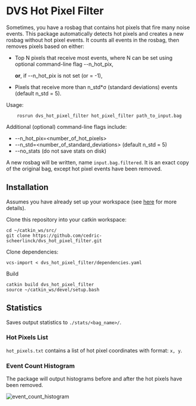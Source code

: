 # DVS Hot Pixel Filter

Sometimes, you have a rosbag that contains hot pixels that fire many noise events.
This package automatically detects hot pixels and creates a new rosbag without hot pixel events.
It counts all events in the rosbag, then removes pixels based on either:

  * Top N pixels that receive most events, where N can be set using optional command-line flag --n_hot_pix,
  
    **or**, if --n_hot_pix is not set (or = -1),
  * Pixels that receive more than n_std*&sigma; (standard deviations) events (default n_std = 5).

Usage:

        rosrun dvs_hot_pixel_filter hot_pixel_filter path_to_input.bag
        
Additional (optional) command-line flags include:
  * --n_hot_pix=<number_of_hot_pixels>
  * --n_std=<number_of_standard_deviations> (default n_std = 5)
  * --no_stats (do not save stats on disk)

A new rosbag will be written, name ```input.bag.filtered```. It is an exact copy of the original bag, except hot pixel events have been removed.

## Installation

Assumes you have already set up your workspace (see [here](https://github.com/cedric-scheerlinck/dvs_image_reconstruction) for more details).

Clone this repository into your catkin workspace:

    cd ~/catkin_ws/src/
    git clone https://github.com/cedric-scheerlinck/dvs_hot_pixel_filter.git

Clone dependencies:

    vcs-import < dvs_hot_pixel_filter/dependencies.yaml

Build

    catkin build dvs_hot_pixel_filter
    source ~/catkin_ws/devel/setup.bash 
    
## Statistics

Saves output statistics to ```./stats/<bag_name>/```.


### Hot Pixels List

```hot_pixels.txt``` contains a list of hot pixel coordinates with format: ```x, y```.

### Event Count Histogram

The package will output histograms before and after the hot pixels have been removed.

![event_count_histogram](images/hot_pixel_map.png)

